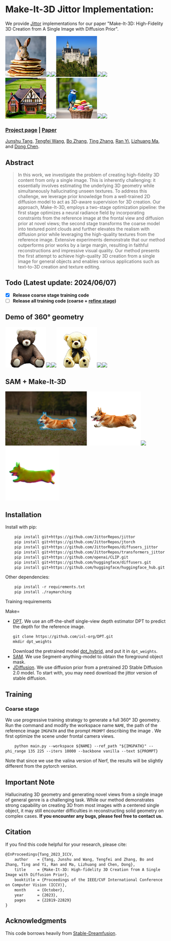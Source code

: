 # Make-It-3D Jittor Implementation:

We provide [Jittor](https://github.com/Jittor/jittor) implementations for our paper "Make-It-3D: High-Fidelity 3D Creation from A Single Image with Diffusion Prior".


<!-- ![Teaser](teaser.png) -->
<div class="half">
    <img src="demo/bunny-cake.png" width="128"><img src="demo/bunny-cake-rgb.gif" width="128"><img src="demo/bunny-cake-normal.gif" width="128"><img src="demo/castle.png" width="128"><img src="demo/castle-rgb.gif" width="128"><img src="demo/castle-normal.gif" width="128">
</div>
<div class="half">
    <img src="demo/house.png" width="128"><img src="demo/house-rgb.gif" width="128"><img src="demo/house-normal.gif" width="128"><img src="demo/jay.png" width="128"><img src="demo/jay-rgb.gif" width="128"><img src="demo/jay-normal.gif" width="128">
</div>

### [Project page](https://make-it-3d.github.io/) |   [Paper](https://arxiv.org/abs/2303.14184) 
<!-- <br> -->
[Junshu Tang](https://junshutang.github.io/), [Tengfei Wang](https://tengfei-wang.github.io/), [Bo Zhang](https://bo-zhang.me/), [Ting Zhang](https://www.microsoft.com/en-us/research/people/tinzhan/), [Ran Yi](https://yiranran.github.io/), [Lizhuang Ma](https://dmcv.sjtu.edu.cn/), and [Dong Chen](https://www.microsoft.com/en-us/research/people/doch/).
<!-- <br> -->


## Abstract
>In this work, we investigate the problem of creating high-fidelity 3D content from only a single image. This is inherently challenging: it essentially involves estimating the underlying 3D geometry while simultaneously hallucinating unseen textures. To address this challenge, we leverage prior knowledge from a well-trained 2D diffusion model to act as 3D-aware supervision for 3D creation. Our approach, Make-It-3D, employs a two-stage optimization pipeline: the first stage optimizes a neural radiance field by incorporating constraints from the reference image at the frontal view and diffusion prior at novel views; the second stage transforms the coarse model into textured point clouds and further elevates the realism with diffusion prior while leveraging the high-quality textures from the reference image. Extensive experiments demonstrate that our method outperforms prior works by a large margin, resulting in faithful reconstructions and impressive visual quality. Our method presents the first attempt to achieve high-quality 3D creation from a single image for general objects and enables various applications such as text-to-3D creation and texture editing.





## Todo (Latest update: 2024/06/07)
- [x] **Release coarse stage training code**
- [ ] **Release all training code (coarse + [refine stage](#refine-stage))**

## Demo of 360° geometry
<div class="half">
    <img src="demo/teddy.png" width="128"><img src="demo/teddy-rgb.gif" width="128"><img src="demo/teddy-normal.gif" width="128"><img src="demo/teddy-2.png" width="128"><img src="demo/teddy-2-rgb.gif" width="128"><img src="demo/teddy-2-normal.gif" width="128">
</div>

## SAM + Make-It-3D
<div class="half">
    <img src="demo/corgi-demo.png" height="170"><img src="demo/corgi.png" width="170"><img src="demo/corgi-rgb.gif" width="170"><img src="demo/corgi-normal.gif" width="170">
</div>


## Installation
Install with pip:
```
    pip install git+https://github.com/JittorRepos/jittor
    pip install git+https://github.com/JittorRepos/jtorch
    pip install git+https://github.com/JittorRepos/diffusers_jittor
    pip install git+https://github.com/JittorRepos/transformers_jittor
    pip install git+https://github.com/openai/CLIP.git
    pip install git+https://github.com/huggingface/diffusers.git
    pip install git+https://github.com/huggingface/huggingface_hub.git
```
Other dependencies:
```
    pip install -r requirements.txt 
    pip install ./raymarching
```
Training requirements

Make=
- [DPT](https://github.com/isl-org/DPT). We use an off-the-shelf single-view depth estimator DPT to predict the depth for the reference image.
  ```
  git clone https://github.com/isl-org/DPT.git
  mkdir dpt_weights
  ```
  Download the pretrained model [dpt_hybrid](https://github.com/intel-isl/DPT/releases/download/1_0/dpt_hybrid-midas-501f0c75.pt), and put it in `dpt_weights`.
- [SAM](https://github.com/facebookresearch/segment-anything). We use Segment-anything-model to obtain the foreground object mask.
- [JDiffusion](https://github.com/JittorRepos/JDiffusion). We use diffusion prior from a pretrained 2D Stable Diffusion 2.0 model. To start with, you may need download the jittor version of stable diffusion.
## Training 
### Coarse stage
We use progressive training strategy to generate a full 360° 3D geometry. Run the command and modify the workspace name `NAME`, the path of the reference image `IMGPATH` and the prompt `PROMPT` describing the image . We first optimize the scene under frontal camera views. 
```
    python main.py --workspace ${NAME} --ref_path "${IMGPATH}" --phi_range 135 225 --iters 10000 --backbone vanilla --text ${PROMPT}
```

Note that since we use the valina version of Nerf, the results will be slightly different from the pytorch version.



## Important Note
Hallucinating 3D geometry and generating novel views from a single image of general genre is a challenging task. While our method demonstrates strong capability on creating 3D from most images with a centered single object, it may still encounter difficulties in reconstructing solid geometry on complex cases. **If you encounter any bugs, please feel free to contact us.**



## Citation
If you find this code helpful for your research, please cite:
```
@InProceedings{Tang_2023_ICCV,
    author    = {Tang, Junshu and Wang, Tengfei and Zhang, Bo and Zhang, Ting and Yi, Ran and Ma, Lizhuang and Chen, Dong},
    title     = {Make-It-3D: High-fidelity 3D Creation from A Single Image with Diffusion Prior},
    booktitle = {Proceedings of the IEEE/CVF International Conference on Computer Vision (ICCV)},
    month     = {October},
    year      = {2023},
    pages     = {22819-22829}
}
```

## Acknowledgments
This code borrows heavily from [Stable-Dreamfusion](https://github.com/ashawkey/stable-dreamfusion). 
